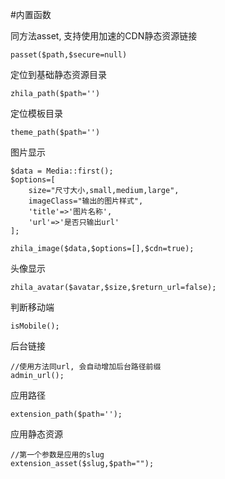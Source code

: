 #内置函数

同方法asset, 支持使用加速的CDN静态资源链接

```
passet($path,$secure=null)
```

定位到基础静态资源目录

```
zhila_path($path='')
```

定位模板目录

```
theme_path($path='')
```

图片显示

```
$data = Media::first();
$options=[
	size="尺寸大小,small,medium,large",
	imageClass="输出的图片样式",
	'title'=>'图片名称',
	'url'=>'是否只输出url'
];

zhila_image($data,$options=[],$cdn=true);

```

头像显示

```
zhila_avatar($avatar,$size,$return_url=false);
```

判断移动端

```
isMobile();
```

后台链接

```
//使用方法同url, 会自动增加后台路径前缀
admin_url();
```

应用路径

```
extension_path($path='');
```

应用静态资源

```
//第一个参数是应用的slug
extension_asset($slug,$path="");
```

